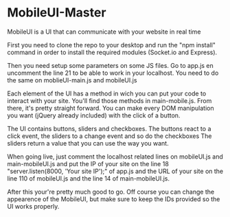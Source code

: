 # MobileUI-Master

MobileUI is a UI that can communicate with your website in real time

First you need to clone the repo to your desktop and run the "npm install" command in order to install
the required modules (Socket.io and Express).

Then you need setup some parameters on some JS files.
Go to app.js en uncomment the line 21 to be able to work in your localhost.
You need to do the same on moblieUI-main.js and mobileUI.js

Each element of the UI has a method in wich you can put your code to interact with your site.
You'll find those methods in main-mobile.js. From there, it's pretty straight forward.
You can make every DOM manipulation you want (jQuery already included) with the click of a button.

The UI contains buttons, sliders and checkboxes.
The buttons react to a click event, the sliders to a change event and so do the checkboxes
The sliders return a value that you can use the way you want.

When going live, just comment the localhost related lines on mobileUI.js and main-mobileUI.js and put the IP of your
site on the line 18 "server.listen(8000, 'Your site IP');" of app.js and the URL of your site
on the line 110 of mobileUI.js and the line 14 of main-mobileUI.js.

After this your're pretty much good to go. Off course you can change the appearence of the MobileUI, but
make sure to keep the IDs provided so the UI works properly.
